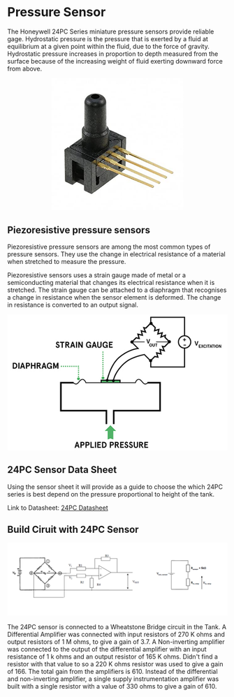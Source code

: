 # Pressure Sensor

The Honeywell 24PC Series miniature pressure sensors provide reliable gage.
Hydrostatic pressure is the pressure that is exerted by a fluid at equilibrium at a given point within the fluid, due to the force of gravity. Hydrostatic pressure increases in proportion to depth measured from the surface because of the increasing weight of fluid exerting downward force from above.

<p align="center">
    <img src="images/24PC.jpg" width="60%">
</p>

## Piezoresistive pressure sensors

Piezoresistive pressure sensors are among the most common types of pressure sensors. They use the change in electrical resistance of a material when stretched to measure the pressure.

Piezoresistive sensors uses a strain gauge made of metal or a semiconducting material that changes its electrical resistance when it is stretched. The strain gauge can be attached to a diaphragm that recognises a change in resistance when the sensor element is deformed. The change in resistance is converted to an output signal.

<p align="center">
    <img src="images/Piezo.jpg">
</p>

## 24PC Sensor Data Sheet

Using the sensor sheet it will provide as a guide to choose the which 24PC series is best depend on the pressure proportional to height of the tank.

Link to Datasheet: [24PC Datasheet](./24PC.md)

## Build Ciruit with 24PC Sensor

<p align="center">
    <img src="images/Pressure.PNG">
</p>

The 24PC sensor is connected to a Wheatstone Bridge circuit in the Tank.
A Differential Amplifier was connected with input resistors of 270 K ohms and output resistors of 1 M ohms, to give a gain of 3.7.
A Non-inverting amplifier was connected to the output of the differential amplifier with an input resistance of 1 k ohms and an output resistor of 165 K ohms. Didn't find a resistor with that value to so a 220 K ohms resistor was used to give a gain of 166.
The total gain from the amplifiers is 610.
Instead of the differential and non-inverting amplifier, a single supply instrumentation amplifier was built with a single resistor with a value of 330 ohms to give a gain of 610.
